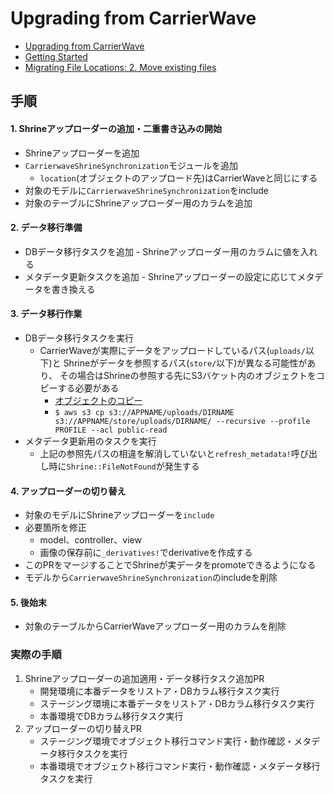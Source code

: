 # Upgrading from CarrierWave
- [Upgrading from CarrierWave](https://shrinerb.com/docs/carrierwave)
- [Getting Started](https://shrinerb.com/docs/getting-started)
- [Migrating File Locations: 2. Move existing files](https://shrinerb.com/docs/changing-location#2-move-existing-files)

## 手順
#### 1. Shrineアップローダーの追加・二重書き込みの開始
- Shrineアップローダーを追加
- `CarrierwaveShrineSynchronization`モジュールを追加
  - `location`(オブジェクトのアップロード先)はCarrierWaveと同じにする
- 対象のモデルに`CarrierwaveShrineSynchronization`をinclude
- 対象のテーブルにShrineアップローダー用のカラムを追加

#### 2. データ移行準備
- DBデータ移行タスクを追加 - Shrineアップローダー用のカラムに値を入れる
- メタデータ更新タスクを追加 - Shrineアップローダーの設定に応じてメタデータを書き換える

#### 3. データ移行作業
- DBデータ移行タスクを実行
  - CarrierWaveが実際にデータをアップロードしているパス(`uploads/`以下)と
    Shrineがデータを参照するパス(`store/`以下)が異なる可能性があり、
    その場合はShrineの参照する先にS3バケット内のオブジェクトをコピーする必要がある
    - [オブジェクトのコピー](https://docs.aws.amazon.com/ja_jp/cli/latest/userguide/cli-services-s3-commands.html#using-s3-commands-managing-objects-copy)
    - `$ aws s3 cp s3://APPNAME/uploads/DIRNAME s3://APPNAME/store/uploads/DIRNAME/ --recursive --profile PROFILE --acl public-read`
- メタデータ更新用のタスクを実行
  - 上記の参照先パスの相違を解消していないと`refresh_metadata!`呼び出し時に`Shrine::FileNotFound`が発生する

#### 4. アップローダーの切り替え
- 対象のモデルにShrineアップローダーを`include`
- 必要箇所を修正
  - model、controller、view
  - 画像の保存前に`_derivatives!`でderivativeを作成する
- このPRをマージすることでShrineが実データをpromoteできるようになる
- モデルから`CarrierwaveShrineSynchronization`のincludeを削除

#### 5. 後始末
- 対象のテーブルからCarrierWaveアップローダー用のカラムを削除

### 実際の手順
1. Shrineアップローダーの追加適用・データ移行タスク追加PR
    - 開発環境に本番データをリストア・DBカラム移行タスク実行
    - ステージング環境に本番データをリストア・DBカラム移行タスク実行
    - 本番環境でDBカラム移行タスク実行
2. アップローダーの切り替えPR
    - ステージング環境でオブジェクト移行コマンド実行・動作確認・メタデータ移行タスクを実行
    - 本番環境でオブジェクト移行コマンド実行・動作確認・メタデータ移行タスクを実行
